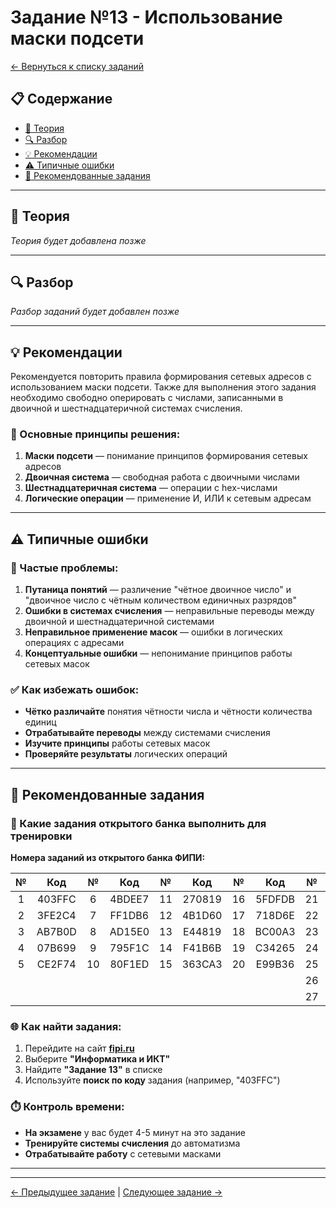 # Задание №13 - Использование маски подсети

[← Вернуться к списку заданий](../README.md)

## 📋 Содержание
- [📖 Теория](#📖-теория)
- [🔍 Разбор](#🔍-разбор)
- [💡 Рекомендации](#💡-рекомендации)
- [⚠️ Типичные ошибки](#⚠️-типичные-ошибки)
- [📝 Рекомендованные задания](#📝-рекомендованные-задания)

---

## 📖 Теория

*Теория будет добавлена позже*

---

## 🔍 Разбор

*Разбор заданий будет добавлен позже*

---

## 💡 Рекомендации

Рекомендуется повторить правила формирования сетевых адресов с использованием маски подсети. Также для выполнения этого задания необходимо свободно оперировать с числами, записанными в двоичной и шестнадцатеричной системах счисления.

### 🔧 Основные принципы решения:

1. **Маски подсети** — понимание принципов формирования сетевых адресов
2. **Двоичная система** — свободная работа с двоичными числами
3. **Шестнадцатеричная система** — операции с hex-числами
4. **Логические операции** — применение И, ИЛИ к сетевым адресам

---

## ⚠️ Типичные ошибки

### 🚫 Частые проблемы:

1. **Путаница понятий** — различение "чётное двоичное число" и "двоичное число с чётным количеством единичных разрядов"
2. **Ошибки в системах счисления** — неправильные переводы между двоичной и шестнадцатеричной системами
3. **Неправильное применение масок** — ошибки в логических операциях с адресами
4. **Концептуальные ошибки** — непонимание принципов работы сетевых масок

### ✅ Как избежать ошибок:

- **Чётко различайте** понятия чётности числа и чётности количества единиц
- **Отрабатывайте переводы** между системами счисления
- **Изучите принципы** работы сетевых масок
- **Проверяйте результаты** логических операций

---

## 📝 Рекомендованные задания

### 🔗 Какие задания открытого банка выполнить для тренировки

**Номера заданий из открытого банка ФИПИ:**

| № | Код | № | Код | № | Код | № | Код | № | Код |
|:-:|:-:|:-:|:-:|:-:|:-:|:-:|:-:|:-:|:-:|
| 1 | 403FFC | 6 | 4BDEE7 | 11 | 270819 | 16 | 5FDFDB | 21 | BA76A3 |
| 2 | 3FE2C4 | 7 | FF1DB6 | 12 | 4B1D60 | 17 | 718D6E | 22 | 67566D |
| 3 | AB7B0D | 8 | AD15E0 | 13 | E44819 | 18 | BC00A3 | 23 | 5F11A9 |
| 4 | 07B699 | 9 | 795F1C | 14 | F41B6B | 19 | C34265 | 24 | 69CF6E |
| 5 | CE2F74 | 10 | 80F1ED | 15 | 363CA3 | 20 | E99B36 | 25 | DEA9C3 |
|   |        |    |        |    |        |    |        | 26 | 35EB38 |
|   |        |    |        |    |        |    |        | 27 | 62FDCF |

### 🌐 Как найти задания:

1. Перейдите на сайт **[fipi.ru](https://fipi.ru/ege/otkrytyy-bank-zadaniy-ege)**
2. Выберите **"Информатика и ИКТ"**
3. Найдите **"Задание 13"** в списке
4. Используйте **поиск по коду** задания (например, "403FFC")

### ⏱️ Контроль времени:

- **На экзамене** у вас будет 4-5 минут на это задание
- **Тренируйте системы счисления** до автоматизма
- **Отрабатывайте работу** с сетевыми масками

---

---

[← Предыдущее задание](task-12.md) | [Следующее задание →](task-14.md)
